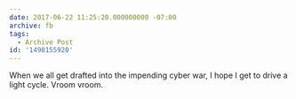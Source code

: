 ```yaml
---
date: 2017-06-22 11:25:20.000000000 -07:00
archive: fb
tags: 
  - Archive Post
id: '1498155920'
---
```


When we all get drafted into the impending cyber war, I hope I get to drive a light cycle. Vroom vroom.
